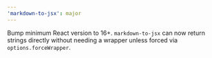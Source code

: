 ```yaml
---
'markdown-to-jsx': major
---
```


Bump minimum React version to 16+. `markdown-to-jsx` can now return strings directly without needing a wrapper unless forced via `options.forceWrapper`.
